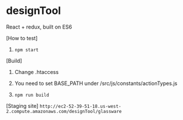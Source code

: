 # designTool
React + redux, built on ES6

[How to test]

1. `npm start`




[Build]

1. Change .htaccess

2. You need to set BASE_PATH under /src/js/constants/actionTypes.js

3. `npm run build`



[Staging site]
`http://ec2-52-39-51-18.us-west-2.compute.amazonaws.com/designTool/glassware`
